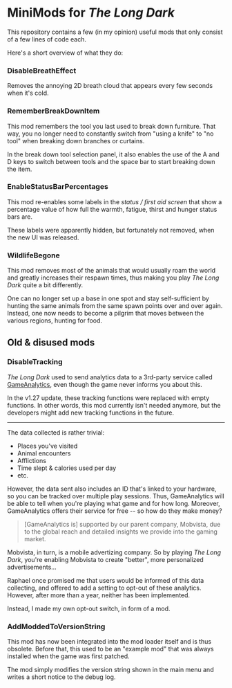 # MiniMods for _The Long Dark_

This repository contains a few (in my opinion) useful mods that only consist of a few lines of code each.

Here's a short overview of what they do:

### DisableBreathEffect

Removes the annoying 2D breath cloud that appears every few seconds when it's cold.

### RememberBreakDownItem

This mod remembers the tool you last used to break down furniture. That way, you no longer need to constantly switch from "using a knife" to "no tool" when breaking down branches or curtains.

In the break down tool selection panel, it also enables the use of the A and D keys to switch between tools and the space bar to start breaking down the item.

### EnableStatusBarPercentages

This mod re-enables some labels in the _status / first aid screen_ that show a percentage value of how full the warmth, fatigue, thirst and hunger status bars are.

These labels were apparently hidden, but fortunately not removed, when the new UI was released.

### WildlifeBegone

This mod removes most of the animals that would usually roam the world and greatly increases their respawn times, thus making you play _The Long Dark_ quite a bit differently.

One can no longer set up a base in one spot and stay self-sufficient by hunting the same animals from the same spawn points over and over again.
Instead, one now needs to become a pilgrim that moves between the various regions, hunting for food.

## Old & disused mods

### DisableTracking

_The Long Dark_ used to send analytics data to a 3rd-party service called [GameAnalytics](https://gameanalytics.com/), even though the game never informs you about this.

In the v1.27 update, these tracking functions were replaced with empty functions.
In other words, this mod currently isn't needed anymore, but the developers might add new tracking functions in the future.

---

The data collected is rather trivial:
- Places you've visited
- Animal encounters
- Afflictions
- Time slept & calories used per day
- etc.

However, the data sent also includes an ID that's linked to your hardware, so you can be tracked over multiple play sessions.
Thus, GameAnalytics will be able to tell when you're playing what game and for how long.
Moreover, GameAnalytics offers their service for free -- so how do they make money?
> [GameAnalytics is] supported by our parent company, Mobvista, due to the global reach and detailed insights we provide into the gaming market.

Mobvista, in turn, is a mobile advertizing company.
So by playing _The Long Dark_, you're enabling Mobvista to create "better", more personalized advertisements...

Raphael once promised me that users would be informed of this data collecting,
and offered to add a setting to opt-out of these analytics.
However, after more than a year, neither has been implemented.

Instead, I made my own opt-out switch, in form of a mod.

### AddModdedToVersionString

This mod has now been integrated into the mod loader itself and is thus obsolete.
Before that, this used to be an "example mod" that was always installed when the game was first patched.

The mod simply modifies the version string shown in the main menu and writes a short notice to the debug log.
